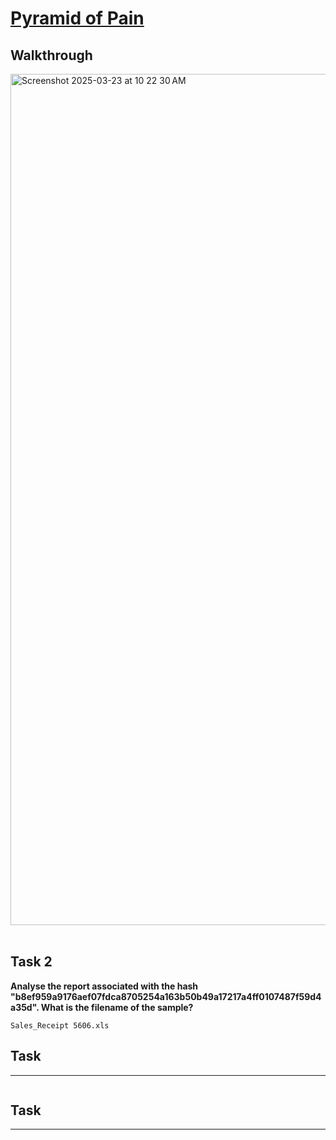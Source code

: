 # [Pyramid of Pain](https://tryhackme.com/room/pyramidofpainax)

## Walkthrough

<img width="1362" alt="Screenshot 2025-03-23 at 10 22 30 AM" src="https://github.com/user-attachments/assets/5ba54cba-a5c4-4f7a-a725-0de69ef63dac" />
</br>
</br>

## Task 2

**Analyse the report associated with the hash "b8ef959a9176aef07fdca8705254a163b50b49a17217a4ff0107487f59d4a35d". What is the filename of the sample?**

```shell
Sales_Receipt 5606.xls
```

## Task 

****
```shell

```

## Task 

****
```shell

```
